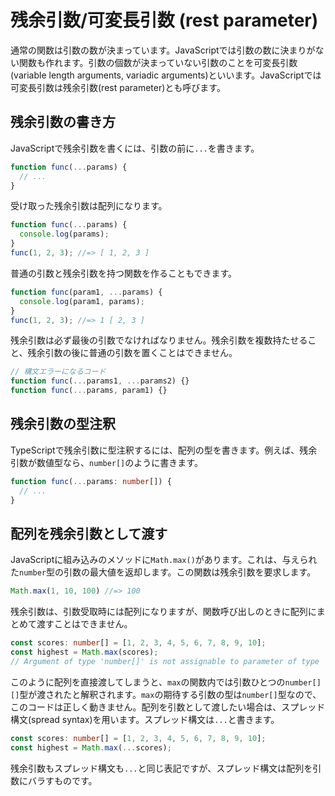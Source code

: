 # 残余引数/可変長引数 \(rest parameter\)

通常の関数は引数の数が決まっています。JavaScriptでは引数の数に決まりがない関数も作れます。引数の個数が決まっていない引数のことを可変長引数\(variable length arguments, variadic arguments\)といいます。JavaScriptでは可変長引数は残余引数\(rest parameter\)とも呼びます。

## 残余引数の書き方

JavaScriptで残余引数を書くには、引数の前に`...`を書きます。

```javascript
function func(...params) {
  // ...
}
```

受け取った残余引数は配列になります。

```javascript
function func(...params) {
  console.log(params);
}
func(1, 2, 3); //=> [ 1, 2, 3 ]
```

普通の引数と残余引数を持つ関数を作ることもできます。

```javascript
function func(param1, ...params) {
  console.log(param1, params);
}
func(1, 2, 3); //=> 1 [ 2, 3 ]
```

残余引数は必ず最後の引数でなければなりません。残余引数を複数持たせること、残余引数の後に普通の引数を置くことはできません。

```javascript
// 構文エラーになるコード
function func(...params1, ...params2) {}
function func(...params, param1) {}
```

## 残余引数の型注釈

TypeScriptで残余引数に型注釈するには、配列の型を書きます。例えば、残余引数が数値型なら、`number[]`のように書きます。

```typescript
function func(...params: number[]) {
  // ...
}
```

## 配列を残余引数として渡す

JavaScriptに組み込みのメソッドに`Math.max()`があります。これは、与えられた`number`型の引数の最大値を返却します。この関数は残余引数を要求します。

```javascript
Math.max(1, 10, 100) //=> 100
```

残余引数は、引数受取時には配列になりますが、関数呼び出しのときに配列にまとめて渡すことはできません。

```typescript
const scores: number[] = [1, 2, 3, 4, 5, 6, 7, 8, 9, 10];
const highest = Math.max(scores);
// Argument of type 'number[]' is not assignable to parameter of type 'number'.(2345)
```

このように配列を直接渡してしまうと、`max`の関数内では引数ひとつの`number[][]`型が渡されたと解釈されます。`max`の期待する引数の型は`number[]`型なので、このコードは正しく動きません。配列を引数として渡したい場合は、スプレッド構文\(spread syntax\)を用います。スプレッド構文は`...`と書きます。

```typescript
const scores: number[] = [1, 2, 3, 4, 5, 6, 7, 8, 9, 10];
const highest = Math.max(...scores);
```

残余引数もスプレッド構文も`...`と同じ表記ですが、スプレッド構文は配列を引数にバラすものです。


